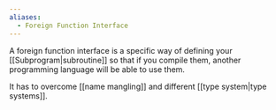 ```yaml
---
aliases:
  - Foreign Function Interface
---
```

A foreign function interface is a specific way of defining your [[Subprogram|subroutine]] so that if you compile them, another programming language will be able to use them.

It has to overcome [[name mangling]] and different [[type system|type systems]].